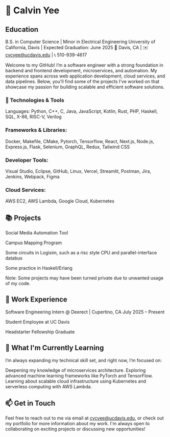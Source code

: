 # 👋 Calvin Yee

## Education
B.S. in Computer Science | Minor in Electrical Engineering
University of California, Davis | Expected Graduation: June 2025
📍 Davis, CA | ✉️ cycyee@ucdavis.edu | 📞 510-939-4617

Welcome to my GitHub! I’m a software engineer with a strong foundation in backend and frontend development, microservices, and automation. My experience spans across web application development, cloud services, and data pipelines. Below, you'll find some of the projects I've worked on that showcase my passion for building scalable and efficient software solutions.

### 🔧 Technologies & Tools
Languages:
Python, C++, C, Java, JavaScript, Kotlin, Rust, PHP, Haskell, SQL, X-86, RISC-V, Verilog

### Frameworks & Libraries:
Docker, Makefile, CMake, Pytorch, Tensorflow, React, Next.js, Node.js, Express.js, Flask, Selenium, GraphQL, Redux, Tailwind CSS

### Developer Tools:
Visual Studio, Eclipse, GitHub, Linux, Vercel, Streamlit, Postman, Jira, Jenkins, Webpack, Figma

### Cloud Services:
AWS EC2, AWS Lambda, Google Cloud, Kubernetes

## 📚 Projects
Social Media Automation Tool

Campus Mapping Program

Some circuits in Logisim, such as a risc style CPU and parallel-interface databus

Some practice in Haskell/Erlang

Note: Some projects may have been turned private due to unwanted usage of my code.

## 💼 Work Experience
Software Engineering Intern @ Deerect | Cupertino, CA
July 2025 – Present

Student Employee at UC Davis

Headstarter Fellowship Graduate


## 🌱 What I'm Currently Learning
I’m always expanding my technical skill set, and right now, I’m focused on:

Deepening my knowledge of microservices architecture.
Exploring advanced machine learning frameworks like PyTorch and TensorFlow.
Learning about scalable cloud infrastructure using Kubernetes and serverless computing with AWS Lambda.


## 📫 Get in Touch
Feel free to reach out to me via email at cycyee@ucdavis.edu, or check out my portfolio for more information about my work. I'm always open to collaborating on exciting projects or discussing new opportunities!


